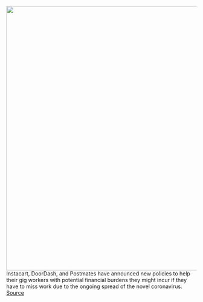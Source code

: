<img src='https://cdn.vox-cdn.com/thumbor/wI8jREjQjcHnFlp_SkH9qU5X1mY=/0x0:2400x1600/1200x800/filters:focal(736x544:1120x928)/cdn.vox-cdn.com/uploads/chorus_image/image/66476828/626738486.jpg.0.jpg' width='700px' /><br/>
Instacart, DoorDash, and Postmates have announced new policies to help their gig workers with potential financial burdens they might incur if they have to miss work due to the ongoing spread of the novel coronavirus.
<a href='https://www.theverge.com/2020/3/10/21173287/instacart-coronavirus-sick-pay-workers-in-store-shoppers-covid19'> Source <a/>